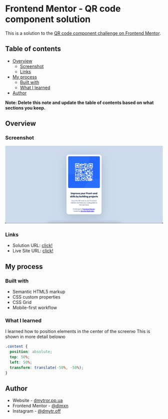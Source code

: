 # Frontend Mentor - QR code component solution

This is a solution to the [QR code component challenge on Frontend Mentor](https://www.frontendmentor.io/challenges/qr-code-component-iux_sIO_H). 

## Table of contents

- [Overview](#overview)
  - [Screenshot](#screenshot)
  - [Links](#links)
- [My process](#my-process)
  - [Built with](#built-with)
  - [What I learned](#what-i-learned)
- [Author](#author)

**Note: Delete this note and update the table of contents based on what sections you keep.**

## Overview

### Screenshot

![](./images/screenshot.png)

### Links

- Solution URL: [click!](https://github.com/dimxn/qr-code-component-main)
- Live Site URL: [click!](https://dimxn.github.io/qr-code-component-main)

## My process

### Built with

- Semantic HTML5 markup
- CSS custom properties
- CSS Grid
- Mobile-first workflow


### What I learned

I learned how to position elements in the center of the screenю
This is shown in more detail belowю


```css
.content {
  position: absolute;
  top: 50%;
  left: 50%;
  transform: translate(-50%, -50%);
}
```

## Author

- Website - [dmytror.pp.ua](https://www.dmytror.pp.ua/)
- Frontend Mentor - [@dimxn](https://www.frontendmentor.io/profile/dimxn)
- Instagram - [@dmytr.off](https://www.instagram.com/dmytr.off)


